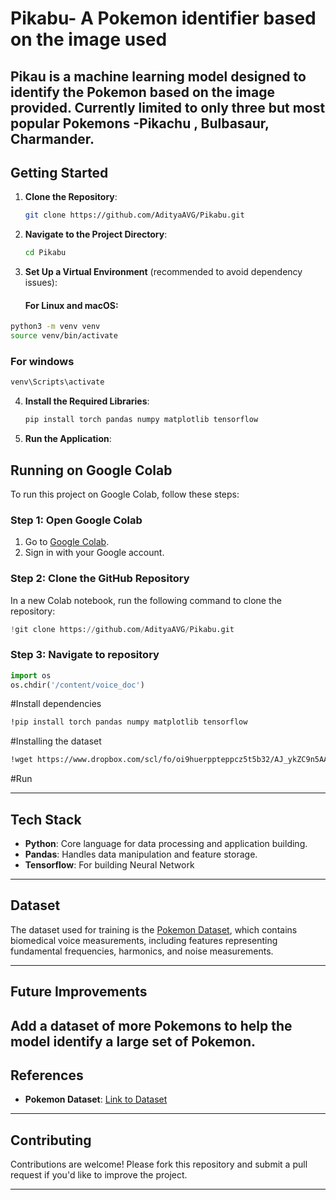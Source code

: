 # **Pikabu- A Pokemon identifier based on the image used**

**Pikau** is a machine learning model designed to identify the Pokemon based on the image provided. Currently limited to only three but most popular Pokemons -Pikachu , Bulbasaur, Charmander.
---

## **Getting Started**

1. **Clone the Repository**:
    ```bash
    git clone https://github.com/AdityaAVG/Pikabu.git
    ```
2. **Navigate to the Project Directory**:
    ```bash
    cd Pikabu
    ```
3. **Set Up a Virtual Environment** (recommended to avoid dependency issues):
    #### **For Linux and macOS**:
```bash
python3 -m venv venv
source venv/bin/activate
```
### For windows
```bash
venv\Scripts\activate
```
4. **Install the Required Libraries**:
    ```bash
    pip install torch pandas numpy matplotlib tensorflow

    ```
5. **Run the Application**:

## **Running on Google Colab**

To run this project on Google Colab, follow these steps:

### **Step 1: Open Google Colab**
1. Go to [Google Colab](https://colab.research.google.com/).
2. Sign in with your Google account.

### **Step 2: Clone the GitHub Repository**
In a new Colab notebook, run the following command to clone the repository:

```python
!git clone https://github.com/AdityaAVG/Pikabu.git
```

### **Step 3: Navigate to repository**
```python
import os
os.chdir('/content/voice_doc')
```
#Install dependencies
```bash
!pip install torch pandas numpy matplotlib tensorflow
```

#Installing the dataset 
```bash
!wget https://www.dropbox.com/scl/fo/oi9huerppteppcz5t5b32/AJ_ykZC9n5AA0BJat_LlnYI?rlkey=uas4cay1272poo2jc6gf0n5rp&e=2&st=7v2lw3ud O -data
```


#Run



---

## **Tech Stack**

- **Python**: Core language for data processing and application building.
- **Pandas**: Handles data manipulation and feature storage.
- **Tensorflow**: For building Neural Network 

---

## **Dataset**

The dataset used for training is the [Pokemon Dataset](https://www.dropbox.com/scl/fo/oi9huerppteppcz5t5b32/AJ_ykZC9n5AA0BJat_LlnYI?rlkey=uas4cay1272poo2jc6gf0n5rp&e=2&st=7v2lw3ud), which contains biomedical voice measurements, including features representing fundamental frequencies, harmonics, and noise measurements.

---


## **Future Improvements**

Add a dataset of more Pokemons to help the model identify a large set of Pokemon.
---

## **References**

- **Pokemon Dataset**: [Link to Dataset](https://www.dropbox.com/scl/fo/oi9huerppteppcz5t5b32/AJ_ykZC9n5AA0BJat_LlnYI?rlkey=uas4cay1272poo2jc6gf0n5rp&e=2&st=7v2lw3ud)

---

## **Contributing**

Contributions are welcome! Please fork this repository and submit a pull request if you'd like to improve the project.

---
